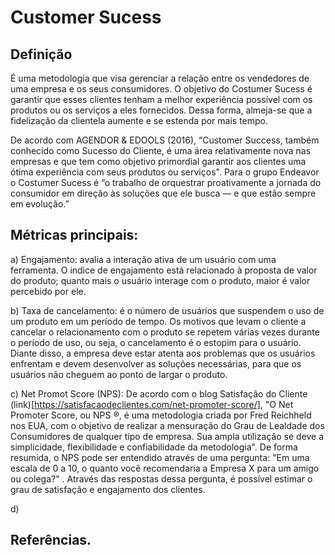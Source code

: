 # Customer Sucess

## Definição

É uma metodologia que visa gerenciar a relação entre os vendedores de uma empresa e os seus consumidores. O objetivo do Costumer Sucess é garantir que esses clientes tenham a melhor experiência possível com os produtos ou os serviços a eles fornecidos. Dessa forma, almeja-se que a fidelização da clientela aumente e se estenda por mais tempo.

De acordo com AGENDOR & EDOOLS (2016), “Customer Success, também conhecido como Sucesso do Cliente, é uma área relativamente nova nas empresas e que tem como objetivo primordial garantir aos clientes uma ótima experiência com seus produtos ou serviços". Para o grupo Endeavor o Costumer Sucess é “o trabalho de orquestrar proativamente a jornada do consumidor em direção às soluções que ele busca — e que estão sempre em evolução.”

## Métricas principais:

a) Engajamento: avalia a interação ativa de um usuário com uma ferramenta. O indice de engajamento está relacionado à proposta de valor do produto; quanto mais o usuário interage com o produto, maior é valor percebido por ele.

b) Taxa de cancelamento: é o número de usuários que suspendem o uso de um produto em um período de tempo. Os motivos que levam o cliente a cancelar o relacionamento com o produto se repetem várias vezes durante o período de uso, ou seja, o cancelamento é o estopim para o usuário. Diante disso, a empresa deve estar atenta aos problemas que os usuários enfrentam e devem desenvolver as soluções necessárias, para que os usuários não cheguem ao ponto de largar o produto.

c) Net Promot Score (NPS): De acordo com o blog Satisfação do Cliente (link)[https://satisfacaodeclientes.com/net-promoter-score/], "O Net Promoter Score, ou NPS ®, é uma metodologia criada por Fred Reichheld nos EUA, com o objetivo de realizar a mensuração do Grau de Lealdade dos Consumidores de qualquer tipo de empresa. Sua ampla utilização se deve a simplicidade, flexibilidade e confiabilidade da metodologia". De forma resumida, o NPS pode ser entendido através de uma pergunta: "Em uma escala de 0 a 10, o quanto você recomendaria a Empresa X para um amigo ou colega?" . Através das respostas dessa pergunta, é possível  estimar o grau de satisfação e engajamento dos clientes.

d)

## Referências.
